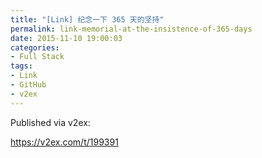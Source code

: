 ```yaml
---
title: "[Link] 纪念一下 365 天的坚持"
permalink: link-memorial-at-the-insistence-of-365-days
date: 2015-11-10 19:00:03
categories:
- Full Stack
tags:
- Link
- GitHub
- v2ex
---
```


Published via v2ex:

https://v2ex.com/t/199391
